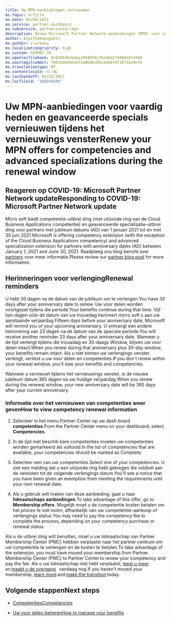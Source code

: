 ```yaml
---
title: Uw MPN-aanbiedingen vernieuwen
ms.topic: article
ms.date: 02/04/2021
ms.service: partner-dashboard
ms.subservice: partnercenter-mpn
description: Renew Microsoft Partner Network-aanbiedingen (MPN) voor vaardig heden en geavanceerde specials-het venster voor het vernieuwen van de dag van aankoop datum plus één dag wordt gestart.
author: ArpithaKanuganti
ms.author: v-arkanu
ms.localizationpriority: high
ms.custom: SEOMAY.20
ms.openlocfilehash: 9c0386d6cbaba1094659c76a3bd274d88e4fe948
ms.sourcegitcommit: 700150044ea4f1a0b96cb4caeb97d7197da29ef6
ms.translationtype: MT
ms.contentlocale: nl-NL
ms.lasthandoff: 03/25/2021
ms.locfileid: "105549104"
---
```

# <a name="renew-your-mpn-offers-for-competencies-and-advanced-specializations-during-the-renewal-window"></a><span data-ttu-id="b8998-103">Uw MPN-aanbiedingen voor vaardig heden en geavanceerde specials vernieuwen tijdens het vernieuwings venster</span><span class="sxs-lookup"><span data-stu-id="b8998-103">Renew your MPN offers for competencies and advanced specializations during the renewal window</span></span>

## <a name="responding-to-covid-19-microsoft-partner-network-update"></a><span data-ttu-id="b8998-104">Reageren op COVID-19: Microsoft Partner Network update</span><span class="sxs-lookup"><span data-stu-id="b8998-104">Responding to COVID-19: Microsoft Partner Network update</span></span>

<span data-ttu-id="b8998-105">Micro soft biedt competentie-uitbrei ding (met uitzonde ring van de Cloud Business Applications competentie) en geavanceerde specialisatie-uitbrei ding voor partners met jubileum datums (AD) van 1 januari 2021 tot en met 30 juni 2021.</span><span class="sxs-lookup"><span data-stu-id="b8998-105">Microsoft is offering competency extension (with the exception of the Cloud Business Applications competency) and advanced specialization extension for partners with anniversary dates (AD) between January 1, 2021 and June 30, 2021.</span></span> <span data-ttu-id="b8998-106">Raadpleeg ons blog bericht over [partners](https://blogs.partner.microsoft.com/mpn/responding-to-covid-19-microsoft-partner-network/) voor meer informatie.</span><span class="sxs-lookup"><span data-stu-id="b8998-106">Please review our [partner blog post](https://blogs.partner.microsoft.com/mpn/responding-to-covid-19-microsoft-partner-network/) for more information.</span></span>

## <a name="renewal-reminders"></a><span data-ttu-id="b8998-107">Herinneringen voor verlenging</span><span class="sxs-lookup"><span data-stu-id="b8998-107">Renewal reminders</span></span>

<span data-ttu-id="b8998-108">U hebt 30 dagen na de datum van de jubileum om te verlengen.</span><span class="sxs-lookup"><span data-stu-id="b8998-108">You have 30 days after your anniversary date to renew.</span></span> <span data-ttu-id="b8998-109">Uw voor delen worden voortgezet tijdens die periode.</span><span class="sxs-lookup"><span data-stu-id="b8998-109">Your benefits continue during that time.</span></span> <span data-ttu-id="b8998-110">Vijf tien dagen vóór de datum van uw trouwdag herinnert micro soft u aan uw aanstaande verjaardag.</span><span class="sxs-lookup"><span data-stu-id="b8998-110">Fifteen days before your anniversary date, Microsoft will remind you of your upcoming anniversary.</span></span> <span data-ttu-id="b8998-111">U ontvangt een andere herinnering van 23 dagen na de datum van de speciale periode.</span><span class="sxs-lookup"><span data-stu-id="b8998-111">You will receive another reminder 23 days after your anniversary date.</span></span> <span data-ttu-id="b8998-112">Wanneer u de tijd verlengt tijdens die trouwdag en 30-daags Window, blijven uw voor delen intact.</span><span class="sxs-lookup"><span data-stu-id="b8998-112">When you renew during that anniversary plus 30-day window, your benefits remain intact.</span></span> <span data-ttu-id="b8998-113">Als u niet binnen uw verlengings venster verlengt, verliest u uw voor delen en competenties.</span><span class="sxs-lookup"><span data-stu-id="b8998-113">If you don't renew within your renewal window, you'll lose your benefits and competencies.</span></span>

<span data-ttu-id="b8998-114">Wanneer u vernieuwt tijdens het vernieuwings venster, is de nieuwe jubileum datum 365 dagen na uw huidige verjaardag.</span><span class="sxs-lookup"><span data-stu-id="b8998-114">When you renew during the renewal window, your new anniversary date will be 365 days after your current anniversary.</span></span>

### <a name="how-to-view-competency-renewal-information"></a><span data-ttu-id="b8998-115">Informatie over het vernieuwen van competenties weer geven</span><span class="sxs-lookup"><span data-stu-id="b8998-115">How to view competency renewal information</span></span>

1. <span data-ttu-id="b8998-116">Selecteer in het menu Partner Center op uw dash board **competenties**.</span><span class="sxs-lookup"><span data-stu-id="b8998-116">From the Partner Center menu on your dashboard, select **Competencies**.</span></span>  

2. <span data-ttu-id="b8998-117">In de lijst met beschik bare competenties moeten uw competenties worden gemarkeerd als voltooid.</span><span class="sxs-lookup"><span data-stu-id="b8998-117">In the list of competencies that are available, your competencies should be marked as Complete.</span></span>  

3. <span data-ttu-id="b8998-118">Selecteer een van uw competenties.</span><span class="sxs-lookup"><span data-stu-id="b8998-118">Select one of your competencies.</span></span> <span data-ttu-id="b8998-119">U ziet een melding dat u een uitzonde ring hebt gekregen die voldoet aan de vereisten tot de volgende verlengings datum.</span><span class="sxs-lookup"><span data-stu-id="b8998-119">You'll see a notice that you have been given an exemption from meeting the requirements until your next renewal date.</span></span>

4. <span data-ttu-id="b8998-120">Als u gebruik wilt maken van deze aanbieding, gaat u naar **lidmaatschaps aanbiedingen**.</span><span class="sxs-lookup"><span data-stu-id="b8998-120">To take advantage of this offer, go to **Membership offers**.</span></span> <span data-ttu-id="b8998-121">Mogelijk moet u de competentie kosten betalen om het proces te volt ooien, afhankelijk van uw competentie-aankoop of verlengings status.</span><span class="sxs-lookup"><span data-stu-id="b8998-121">You may need to pay the competency fee to complete the process, depending on your competency purchase or renewal status.</span></span>

<span data-ttu-id="b8998-122">Als u de uitbrei ding wilt benutten, moet u uw lidmaatschap van Partner Membership Center (PMC) hebben verplaatst naar het partner centrum om uw competentie te verlengen en de kosten te betalen.</span><span class="sxs-lookup"><span data-stu-id="b8998-122">To take advantage of the extension, you must have moved your membership from Partner Membership Center (PMC) to Partner Center to renew your competency and pay the fee.</span></span> <span data-ttu-id="b8998-123">Als u uw lidmaatschap niet hebt verplaatst, [leest u meer](prepare-pmc-pc-migration.md)   en [maakt u de overgang](https://partners.microsoft.com/partnerprogram/Welcome.aspx)   vandaag nog.</span><span class="sxs-lookup"><span data-stu-id="b8998-123">If you haven't moved your membership, [learn more](prepare-pmc-pc-migration.md) and [make the transition](https://partners.microsoft.com/partnerprogram/Welcome.aspx) today.</span></span>  

## <a name="next-steps"></a><span data-ttu-id="b8998-124">Volgende stappen</span><span class="sxs-lookup"><span data-stu-id="b8998-124">Next steps</span></span>

- [<span data-ttu-id="b8998-125">Competenties</span><span class="sxs-lookup"><span data-stu-id="b8998-125">Competencies</span></span>](learn-about-competencies.md)

- [<span data-ttu-id="b8998-126">Uw voor delen beheren</span><span class="sxs-lookup"><span data-stu-id="b8998-126">How to manage your benefits</span></span>](manage-your-partner-network-benefits.md)


